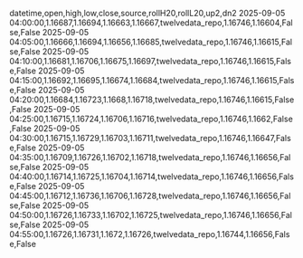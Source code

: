 datetime,open,high,low,close,source,rollH20,rollL20,up2,dn2
2025-09-05 04:00:00,1.16687,1.16694,1.16663,1.16667,twelvedata_repo,1.16746,1.16604,False,False
2025-09-05 04:05:00,1.16666,1.16694,1.16656,1.16685,twelvedata_repo,1.16746,1.16615,False,False
2025-09-05 04:10:00,1.16681,1.16706,1.16675,1.16697,twelvedata_repo,1.16746,1.16615,False,False
2025-09-05 04:15:00,1.16692,1.16695,1.16674,1.16684,twelvedata_repo,1.16746,1.16615,False,False
2025-09-05 04:20:00,1.16684,1.16723,1.1668,1.16718,twelvedata_repo,1.16746,1.16615,False,False
2025-09-05 04:25:00,1.16715,1.16724,1.16706,1.16716,twelvedata_repo,1.16746,1.1662,False,False
2025-09-05 04:30:00,1.16715,1.16729,1.16703,1.16711,twelvedata_repo,1.16746,1.16647,False,False
2025-09-05 04:35:00,1.16709,1.16726,1.16702,1.16718,twelvedata_repo,1.16746,1.16656,False,False
2025-09-05 04:40:00,1.16714,1.16725,1.16704,1.16714,twelvedata_repo,1.16746,1.16656,False,False
2025-09-05 04:45:00,1.16712,1.16736,1.16706,1.16728,twelvedata_repo,1.16746,1.16656,False,False
2025-09-05 04:50:00,1.16726,1.16733,1.16702,1.16725,twelvedata_repo,1.16746,1.16656,False,False
2025-09-05 04:55:00,1.16726,1.16731,1.1672,1.16726,twelvedata_repo,1.16744,1.16656,False,False

